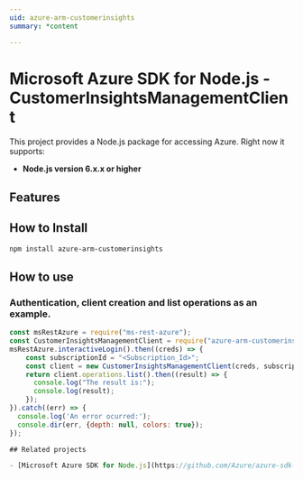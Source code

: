 ```yaml
---
uid: azure-arm-customerinsights
summary: *content

---
```

# Microsoft Azure SDK for Node.js - CustomerInsightsManagementClient
This project provides a Node.js package for accessing Azure. Right now it supports:
- **Node.js version 6.x.x or higher**

## Features


## How to Install

```bash
npm install azure-arm-customerinsights
```

## How to use

### Authentication, client creation and list operations as an example.

```javascript
const msRestAzure = require("ms-rest-azure");
const CustomerInsightsManagementClient = require("azure-arm-customerinsights");
msRestAzure.interactiveLogin().then((creds) => {
    const subscriptionId = "<Subscription_Id>";
    const client = new CustomerInsightsManagementClient(creds, subscriptionId);
    return client.operations.list().then((result) => {
      console.log("The result is:");
      console.log(result);
    });
}).catch((err) => {
  console.log('An error ocurred:');
  console.dir(err, {depth: null, colors: true});
});

## Related projects

- [Microsoft Azure SDK for Node.js](https://github.com/Azure/azure-sdk-for-node)
